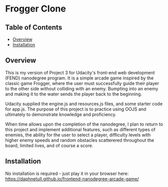# Frogger Clone

## Table of Contents

* [Overview](#overview)
* [Installation](#installation)


## Overview

This is my version of Project 3 for Udacity's front-end web development (FEND) nanodegree program.  It is a simple arcade game inspired by the classic game Frogger, where the user must successfully guide their player to the other side without colliding with an enemy.  Bumpting into an enemy and making it to the water sends the player back to the beginning.    

Udacity supplied the engine.js and resources.js files, and some starter code for app.js.  The purpose of this project is to practice using OOJS and ultimately to demonstrate knowledge and proficiency.  

When time allows upon the completion of the nanodegree, I plan to return to this project and implement additional features, such as different types of enemies, the ability for the user to select a player, difficulty levels with higher enemy speeds and random obstacles scatterered throughout the board, limited lives, and of course a score.   

## Installation

No installation is required - just play it in your browser here: https://daphnetull.github.io/frontend-nanodegree-arcade-game/
